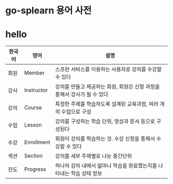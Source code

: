 # go-splearn 용어 사전

# hello

| 한국어 | 영어 | 설명 |
| --- | --- | --- |
| 회원 | Member | 스프런 서비스를 이용하는 사용자로 강의를 수강할 수 있다 |
| 강사 | Instructor | 강의를 만들고 제공하는 회원, 회원은 신청 과정을 통해서 강사가 될 수 있다 |
| 강의 | Course | 특정한 주제를 학습하도록 설계된 교육과정, 여러 개의 수업으로 구성 |
| 수업 | Lesson | 강의를 구성하는 학습 단위, 영상과 문서 등으로 구성된다 |
| 수강 | Enrollment | 회원이 강의를 학습하는 것. 수강 신청을 통해서 수강할 수 있다 |
| 섹션 | Section | 강의를 세부 주제별로 나눈 중간단위 |
| 진도 | Progress | 하나의 강의 내에서 얾마나 학습을 완료했는지를 나타내는 학습 상태 정보 |